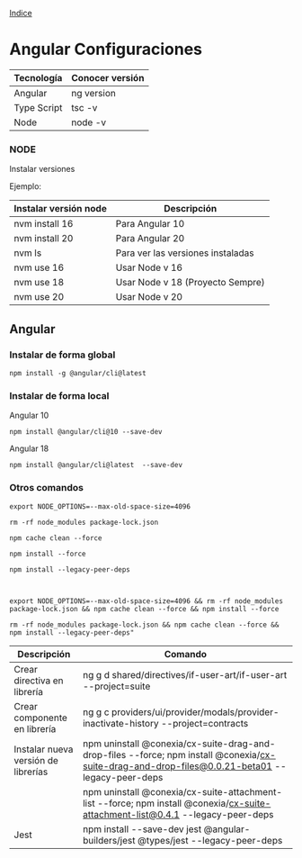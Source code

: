 [Indice](../README.md)

# Angular Configuraciones

| Tecnología  | Conocer versión |
|-------------|-----------------|
| Angular     | ng version      |
| Type Script | tsc -v          |
| Node        | node -v         |

### NODE

Instalar versiones

Ejemplo:

| Instalar versión node | Descripción                       |
|-----------------------|-----------------------------------|
| nvm install 16        | Para Angular 10                   |
| nvm install 20        | Para Angular 20                   |
| nvm ls                | Para ver las versiones instaladas |
| nvm use 16            | Usar Node v 16                    |
| nvm use 18            | Usar Node v 18 (Proyecto Sempre)  |
| nvm use 20            | Usar Node v 20                    |

## Angular

### Instalar de forma global

```
npm install -g @angular/cli@latest
```

### Instalar de forma local

Angular 10

```
npm install @angular/cli@10 --save-dev
```

Angular 18

```
npm install @angular/cli@latest  --save-dev
```

### Otros comandos

```
export NODE_OPTIONS=--max-old-space-size=4096

rm -rf node_modules package-lock.json

npm cache clean --force

npm install --force

npm install --legacy-peer-deps



export NODE_OPTIONS=--max-old-space-size=4096 && rm -rf node_modules package-lock.json && npm cache clean --force && npm install --force

rm -rf node_modules package-lock.json && npm cache clean --force && npm install --legacy-peer-deps"

```

| Descripción                         | Comando                                                                                                                                         |
|-------------------------------------|-------------------------------------------------------------------------------------------------------------------------------------------------|
| Crear directiva en librería         | ng g d shared/directives/if-user-art/if-user-art --project=suite                                                                                |
| Crear componente en librería        | ng g c providers/ui/provider/modals/provider-inactivate-history --project=contracts                                                             |
| Instalar nueva versión de librerías | npm uninstall @conexia/cx-suite-drag-and-drop-files --force; npm install @conexia/cx-suite-drag-and-drop-files@0.0.21-beta01 --legacy-peer-deps |
|                                     | npm uninstall @conexia/cx-suite-attachment-list --force; npm install @conexia/cx-suite-attachment-list@0.4.1 --legacy-peer-deps                 |
| Jest                                | npm install --save-dev jest @angular-builders/jest @types/jest --legacy-peer-deps                                                               |













